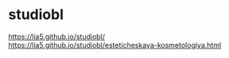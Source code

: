 # studiobl


https://lia5.github.io/studiobl/  <br>
https://lia5.github.io/studiobl/esteticheskaya-kosmetologiya.html
